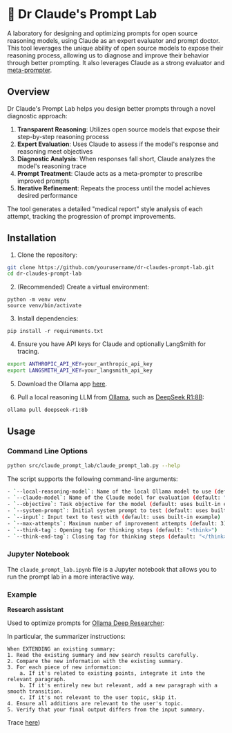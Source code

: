 # 🏥 Dr Claude's Prompt Lab

A laboratory for designing and optimizing prompts for open source reasoning models, using Claude as an expert evaluator and prompt doctor. This tool leverages the unique ability of open source models to expose their reasoning process, allowing us to diagnose and improve their behavior through better prompting. It also leverages Claude as a strong evaluator and [meta-prompter](https://docs.anthropic.com/en/docs/build-with-claude/prompt-engineering/prompt-generator).

## Overview

Dr Claude's Prompt Lab helps you design better prompts through a novel diagnostic approach:

1. **Transparent Reasoning**: Utilizes open source models that expose their step-by-step reasoning process
2. **Expert Evaluation**: Uses Claude to assess if the model's response and reasoning meet objectives
3. **Diagnostic Analysis**: When responses fall short, Claude analyzes the model's reasoning trace
4. **Prompt Treatment**: Claude acts as a meta-prompter to prescribe improved prompts
5. **Iterative Refinement**: Repeats the process until the model achieves desired performance

The tool generates a detailed "medical report" style analysis of each attempt, tracking the progression of prompt improvements.

## Installation

1. Clone the repository:

```bash
git clone https://github.com/yourusername/dr-claudes-prompt-lab.git
cd dr-claudes-prompt-lab
```

2. (Recommended) Create a virtual environment:
```
python -m venv venv
source venv/bin/activate
```

3. Install dependencies:
```
pip install -r requirements.txt
```

4. Ensure you have API keys for Claude and optionally LangSmith for tracing.
```bash
export ANTHROPIC_API_KEY=your_anthropic_api_key
export LANGSMITH_API_KEY=your_langsmith_api_key
```

5. Download the Ollama app [here](https://ollama.com/download).
 
6. Pull a local reasoning LLM from [Ollama](https://ollama.com/search), such as [DeepSeek R1:8B](https://ollama.com/library/deepseek-r1:8b): 
```bash
ollama pull deepseek-r1:8b
```

## Usage

### Command Line Options

```bash
python src/claude_prompt_lab/claude_prompt_lab.py --help
```

The script supports the following command-line arguments:

```bash
- `--local-reasoning-model`: Name of the local Ollama model to use (default: "deepseek-r1:8b")
- `--claude-model`: Name of the Claude model for evaluation (default: "claude-3-5-sonnet-20240620")
- `--objective`: Task objective for the model (default: uses built-in example)
- `--system-prompt`: Initial system prompt to test (default: uses built-in example)
- `--input`: Input text to test with (default: uses built-in example)
- `--max-attempts`: Maximum number of improvement attempts (default: 3)
- `--think-tag`: Opening tag for thinking steps (default: "<think>")
- `--think-end-tag`: Closing tag for thinking steps (default: "</think>")
```

### Jupyter Notebook

The `claude_prompt_lab.ipynb` file is a Jupyter notebook that allows you to run the prompt lab in a more interactive way.

### Example

**Research assistant**

Used to optimize prompts for [Ollama Deep Researcher](https://github.com/langchain-ai/ollama-deep-researcher):

In particular, the summarizer instructions:
```
When EXTENDING an existing summary:                                                                                                                 
1. Read the existing summary and new search results carefully.                                                    
2. Compare the new information with the existing summary.                                                         
3. For each piece of new information:                                                                             
    a. If it's related to existing points, integrate it into the relevant paragraph.                               
    b. If it's entirely new but relevant, add a new paragraph with a smooth transition.                            
    c. If it's not relevant to the user topic, skip it.                                                            
4. Ensure all additions are relevant to the user's topic.                                                         
5. Verify that your final output differs from the input summary.    
```
Trace [here](https://smith.langchain.com/public/e9429828-8117-4062-bfa1-acfbac9f7f83/r))